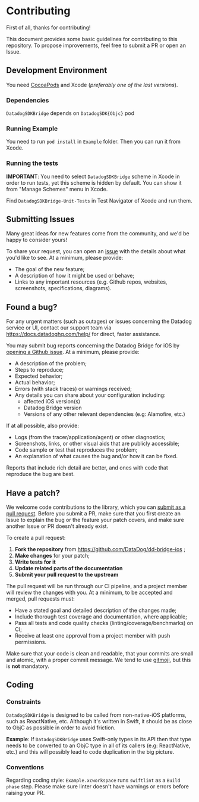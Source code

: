 # Contributing

First of all, thanks for contributing!

This document provides some basic guidelines for contributing to this repository.
To propose improvements, feel free to submit a PR or open an Issue.

## Development Environment

You need [CocoaPods](https://cocoapods.org) and Xcode (_preferably one of the last versions_).

### Dependencies

`DatadogSDKBridge` depends on `DatadogSDK{Objc}` pod

### Running Example

You need to run `pod install` in `Example` folder.
Then you can run it from Xcode.

### Running the tests

**IMPORTANT**: You need to select `DatadogSDKBridge` scheme in Xcode in order to run tests, yet this scheme is hidden by default. You can show it from "Manage Schemes" menu in Xcode.

Find `DatadogSDKBridge-Unit-Tests` in Test Navigator of Xcode and run them.

## Submitting Issues

Many great ideas for new features come from the community, and we'd be happy to
consider yours!

To share your request, you can open an [issue](https://github.com/DataDog/dd-bridge-ios/issues/new) 
with the details about what you'd like to see. At a minimum, please provide:

 - The goal of the new feature;
 - A description of how it might be used or behave;
 - Links to any important resources (e.g. Github repos, websites, screenshots,
     specifications, diagrams).

## Found a bug?

For any urgent matters (such as outages) or issues concerning the Datadog service
or UI, contact our support team via https://docs.datadoghq.com/help/ for direct,
faster assistance.

You may submit bug reports concerning the Datadog Bridge for iOS by 
[opening a Github issue](https://github.com/DataDog/dd-bridge-ios/issues/new).
At a minimum, please provide:

 - A description of the problem;
 - Steps to reproduce;
 - Expected behavior;
 - Actual behavior;
 - Errors (with stack traces) or warnings received;
 - Any details you can share about your configuration including:
    - affected iOS version(s)
    - Datadog Bridge version
    - Versions of any other relevant dependencies (e.g: Alamofire, etc.)

If at all possible, also provide:

 - Logs (from the tracer/application/agent) or other diagnostics;
 - Screenshots, links, or other visual aids that are publicly accessible;
 - Code sample or test that reproduces the problem;
 - An explanation of what causes the bug and/or how it can be fixed.

Reports that include rich detail are better, and ones with code that reproduce
the bug are best.

## Have a patch?

We welcome code contributions to the library, which you can 
[submit as a pull request](https://github.com/DataDog/dd-bridge-ios/pull/new/main).
Before you submit a PR, make sure that you first create an Issue to explain the
bug or the feature your patch covers, and make sure another Issue or PR doesn't
already exist.

To create a pull request:

1. **Fork the repository** from https://github.com/DataDog/dd-bridge-ios ;
2. **Make changes** for your patch;
3. **Write tests for it**
4. **Update related parts of the documentation**
5. **Submit your pull request to the upstream**

The pull request will be run through our CI pipeline, and a project member will
review the changes with you. At a minimum, to be accepted and merged, pull
requests must:

 - Have a stated goal and detailed description of the changes made;
 - Include thorough test coverage and documentation, where applicable;
 - Pass all tests and code quality checks (linting/coverage/benchmarks) on CI;
 - Receive at least one approval from a project member with push permissions.

Make sure that your code is clean and readable, that your commits are small and
atomic, with a proper commit message. We tend to use 
[gitmoji](https://gitmoji.carloscuesta.me/), but this is **not** mandatory.

## Coding

### Constraints

`DatadogSDKBridge` is designed to be called from non-native-iOS platforms, such as ReactNative, etc.
Although it's written in Swift, it should be as close to ObjC as possible in order to avoid friction.

**Example**: If `DatadogSDKBridge` uses Swift-only types in its API then that type needs to be converted to an ObjC type in all of its callers (e.g: ReactNative, etc.) and this will possibly lead to code duplication in the big picture.

### Conventions

Regarding coding style: `Example.xcworkspace` runs `swiftlint` as a `Build phase` step. Please make sure linter doesn't have warnings or errors before raising your PR.
